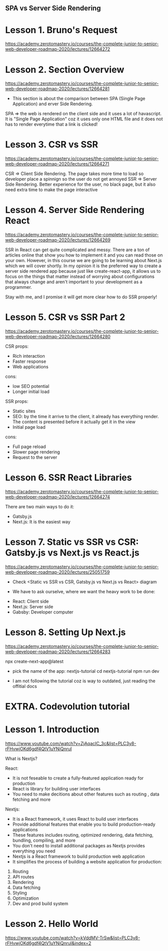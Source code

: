 ## SPA vs Server Side Rendering

# Lesson 1. Bruno's Request

https://academy.zerotomastery.io/courses/the-complete-junior-to-senior-web-developer-roadmap-2020/lectures/12664272

# Lesson 2. Section Overview

https://academy.zerotomastery.io/courses/the-complete-junior-to-senior-web-developer-roadmap-2020/lectures/12664281

- This section is about the comparison between SPA (Single Page Application) and erver Side Rendering.

SPA => the web is rendered on the client side and it uses a lot of havascript. It is "Single Page Application" coz it uses only one HTML file and it does not has to render everytime that a link is clicked!

# Lesson 3. CSR vs SSR

https://academy.zerotomastery.io/courses/the-complete-junior-to-senior-web-developer-roadmap-2020/lectures/12664271

CSR => Client Side Rendering. The page takes more time to load so developer place a spinnign so the user do not get annoyed
SSR => Server Side Rendering. Better experience for the user, no black page, but it also need extra time to make the page interactive

# Lesson 4. Server Side Rendering React

https://academy.zerotomastery.io/courses/the-complete-junior-to-senior-web-developer-roadmap-2020/lectures/12664269

SSR in React can get quite complicated and messy. There are a ton of articles online that show you how to implement it and you can read those on your own. However, in this course we are going to be learning about Next.js which we will cover shortly. In my opinion it is the preferred way to create a server side rendered app because just like create-react-app, it allows us to focus on the things that matter instead of worrying about configurations that always change and aren't important to your development as a programmer.

Stay with me, and I promise it will get more clear how to do SSR properly!

# Lesson 5. CSR vs SSR Part 2

https://academy.zerotomastery.io/courses/the-complete-junior-to-senior-web-developer-roadmap-2020/lectures/12664280

CSR
props:

- Rich interaction
- Faster response
- Web applications

cons:

- low SEO potential
- Longer initial load

SSR
props:

- Static sites
- SEO: by the time it arrive to the client, it already has everything render. The content is presented before it actually get it in the view
- Initial page load

cons:

- Full page reload
- Slower page rendering
- Request to the server

# Lesson 6. SSR React Libraries

https://academy.zerotomastery.io/courses/the-complete-junior-to-senior-web-developer-roadmap-2020/lectures/12664274

There are two main ways to do it:

- Gatsby.js
- Next.js: It is the easiest way

# Lesson 7. Static vs SSR vs CSR: Gatsby.js vs Next.js vs React.js

https://academy.zerotomastery.io/courses/the-complete-junior-to-senior-web-developer-roadmap-2020/lectures/25051759

- Check <Static vs SSR vs CSR, Gatsby.js vs Next.js vs React> diagram

* We have to ask ourselve, where we want the heavy work to be done:

- React: Client side
- Next.js: Server side
- Gabsby: Developer computer

# Lesson 8. Setting Up Next.js

https://academy.zerotomastery.io/courses/the-complete-junior-to-senior-web-developer-roadmap-2020/lectures/12664283

npx create-next-app@latest

- pick the name of the app: nextjs-tutorial
  cd nextjs-tutorial
  npm run dev

- I am not following the tutorial coz is way to outdated, just reading the offitial docs

# EXTRA. Codevolution tutorial

# Lesson 1. Introduction

https://www.youtube.com/watch?v=ZjAqacIC_3c&list=PLC3y8-rFHvwjOKd6gdf4QtV1uYNiQnruI

What is Nextjs?

React:

- It is not feseable to create a fully-featured application ready for production
- React is library for building user interfaces
- You need to make decitions about other features such as routing , data fetching and more

Nextjs:

- It is a React framework, it uses React to build user interfaces
- Provide additional features that enable you to build production-ready applications
- These features includes routing, optimized rendering, data fetching, bundling, compiling, and more
- You don't need to install additional packages as Nextjs provides everything you need
- Nextjs is a React framework to build production web application
- It simplifies the process of building a website application for production:

1. Routing
2. API routes
3. Rendering
4. Data fetching
5. Styling
6. Optimization
7. Dev and prod build system

# Lesson 2. Hello World

https://www.youtube.com/watch?v=kVddMV-TrSw&list=PLC3y8-rFHvwjOKd6gdf4QtV1uYNiQnruI&index=2
